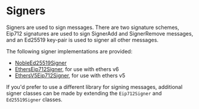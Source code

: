 # Signers

Signers are used to sign messages. There are two signature schemes, Eip712 signatures are used to sign SignerAdd and SignerRemove messages, and an Ed25519 key-pair is used to signer all other messages.

The following signer implementations are provided:

- [NobleEd25519Signer](./NobleEd25519Signer.md)
- [EthersEip712Signer](./EthersEip712Signer.md), for use with ethers v6
- [EthersV5Eip712Signer](./EthersV5Eip712Signer.md), for use with ethers v5

If you'd prefer to use a different library for signing messages, additional signer classes can be made by extending the `Eip712Signer` and `Ed25519Signer` classes.
